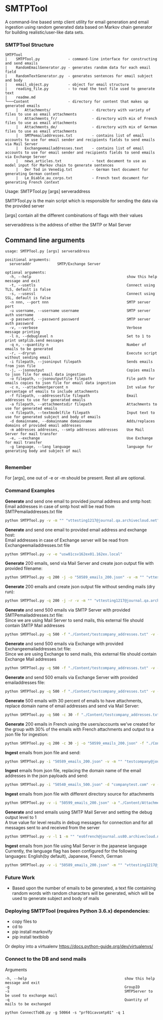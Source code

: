 # SMTPTool
A command-line based smtp client utility for email generation and email ingestion using random generated data based on Markov chain generator for building realistic/user-like data sets.

### SMTPTool Structure
```
SMTPTool
|    SMTPTool.py             - command-line interface for constructing and send emails
|    RandomEmailGenerator.py - generates random data for each email field
|    RandomTextGenerator.py  - generates sentences for email subject and body
|    email_object.py         - object for email structure
|    reading_file.py         - to read the text file used to generate text
|    readme.md
└───Content                  - directory for content that makes up generated emails
     |   Attachments/                   - directory with variety of files to use as email attachments
     |   Attachments_fr/                - directory with mix of French files to use as email attachments
     |   Attachments_de/                - directory with mix of German files to use as email attachments
     |   SMTPemailaddresses.txt         - contains list of email accounts to use for email sender and recipients fields to send emails via Mail Server
     |   Exchangeemailaddresses.text    - contains list of email accounts to use for email sender and recipients fields to send emails via Exchange Server
     |   news_articles.txt              - text document to use as model input for Markov chain to generate sentences
     |   Der Tod in Venedig.txt         - German text document for generating German content
     |   Le_Diable_au_corps.txt         - French text document for generating French context
```

Usage: SMTPTool.py [args] serveraddress

SMTPTool.py is the main script which is responsible for sending the data via the provided server

[args] contain all the different combinations of flags with their values

serveraddress is the address of either the SMTP or Mail Server

## Command line arguments
```
usage: SMTPTool.py [args] serveraddress

positional arguments:
  serveraddr            SMTP/Exchange Server

optional arguments:
  -h, --help                                            show this help message and exit
  -t, --usetls                                          Connect using TLS, default is false
  -s, --usessl                                          Connect using SSL, default is false
  -n nnn, --port nnn                                    SMTP server port
  -u username, --username username                      SMTP server auth username
  -p password, --password password                      SMTP server auth password
  -v, --verbose                                         Verbose message printing
  -l n, --debuglevel n                                  Set to 1 to print smtplib.send messages
  -q n, --quantity n                                    Number of emails to be generated
  -r, --dryrun                                          Execute script without sending email
  -i filepath, --jsoninput filepath                     Sends emails from json file
  -j, --jsonoutput                                      Copies emails to json file for email data ingestion
  -o filepath, --jsonoutputfile filepath                File path for emails copies to json file for email data ingestion
  -c n, --attachmentpercent n                           Int value for percentage of emails to include attachments
  -f filepath, --addressesfile filepath                 Email addresses to use for generated emails
  -a filepath, --attachmentsdir filepath                Attachments to use for generated emails
  -x filepath, --textmodelfile filepath                 Input text to use for generated subject and body of emails
  -d domainname, --domainname domainname                Adds/replaces domains of provided email addresses
  -m addresses addresses, --smtp addresses addresses    Use Mail Server for mail transfer
  -e, --exchange                                        Use Exchange for mail transfer
  -g language, --lang language                          language for generating body and subject of mail


```

### Remember
For [args], one out of -e or -m should be present. Rest all are optional.

### Command Examples
**Generate** and send one email to provided journal address and smtp host:<br />
Email addresses in case of smtp host will be read from SMTPemailaddresses.txt file
```sh
python SMTPTool.py -v -m "" "vttesting1217@journal.qa.archivecloud.net" "usw80cavsmtp01"
```

**Generate** and send one email to provided email address and exchange host:<br />
Email addresses in case of Exchange server will be read from Exchangeemailaddresses.txt file
```sh
python SMTPTool.py -v -e "usw81csv162ex01.162ex.local"
```

**Generate** 200 emails, send via Mail Server and create json output file with provided filename:
```sh
python SMTPTool.py -q 200 -j -o "50589_emails_200.json" -v -m "" "vttesting1217@journal.qa.archivecloud.net" "usw80cavsmtp01"
```

**Generate** 200 emails and create json output file without sending mails (dry run):
```sh
python SMTPTool.py -q 200 -j -r -v -m "" "vttesting1217@journal.qa.archivecloud.net" "usw80cavsmtp01"
```

**Generate** and send 500 emails via SMTP Server with provided SMTPemailaddresses.txt file:<br />
Since we are using Mail Server to send mails, this external file should contain SMTP Mail addresses
```sh
python SMTPTool.py -q 500 -f "./Content/testcompany_addresses.txt" -v -m "" "vttesting1217@journal.qa.archivecloud.net" "usw80cavsmtp01"
```

**Generate** and send 500 emails via Exchange with provided Exchangeemailaddresses.txt file:<br />
Since we are using Exchange to send mails, this external file should contain Exchange Mail addresses
```sh
python SMTPTool.py -q 500 -f "./Content/testcompany_addresses.txt" -v -m "" "vttesting1217@journal.qa.archivecloud.net" "usw80cavsmtp01"
```

**Generate** and send 500 emails via Exchange Server with provided emailaddresses file:
```sh
python SMTPTool.py -q 500 -f "./Content/testcompany_addresses.txt" -v -e "usw81csv162ex01.162ex.local"
```

**Generate** 500 emails with 30 percent of emails to have attachments, replace domain name of email addresses and send via Mail Server:
```sh
python SMTPTool.py -q 500 -c 30 -f "./Content/testcompany_addresses.txt" -d "testcompany2.com" -o "50540_emails_500.json" -v -m "" "testcompany2@journal.us80.archivecloud.net" "usw80cavsmtp01"
```

**Generate** 200 emails in French using the users/accounts we’ve created for the group with 30% of the emails with French attachments and output to a json file for ingestion:
```sh
python SMTPTool.py -q 200 -c 30 -j -o "50599_emails_200.json" -f "./Content/50599_addresses.txt" -a "./Content/Attachments_fr/" -x "./Content/Le_Diable_au_corps.txt" -m "" "es6french@journal.us80.archivecloud.net" "usw80cavsmtp01"
```

**Ingest** emails from json file and send:
```sh
python SMTPTool.py -i "50589_emails_200.json" -v -m "" "testcompany@journal.us80.archivecloud.net" "usw80cavsmtp01"
```

**Ingest** emails from json file, replacing the domain name of the email addresses in the json payloads and send:
```sh
python SMTPTool.py -i "50540_emails_500.json" -d "companytest.com" -v -m "" "companytest@journal.us80.archivecloud.net" "usw80cavsmtp01"
```

**Ingest** emails from json file with different directory source for attachments
```sh
python SMTPTool.py -v -i "50599_emails_200.json" -a "./Content/Attachments_fr/" -m "" "es6french@journal.us80.archivecloud.net" "usw80cavsmtp01"
```

**Generate** and send emails using SMTP Mail Server and setting the debug output level to 1<br />
A true value for level results in debug messages for connection and for all messages sent to and received from the server
```sh
python SMTPTool.py -v -l 1 -m "" "es6french@journal.us80.archivecloud.net" "usw80cavsmtp01"
```

**Ingest** emails from json file using Mail Server in the japanese language<br />
Currently, the language flag has been configured for the following languages: English(by default), Japanese, French, German
```sh
python SMTPTool.py -v -i "50589_emails_200.json" -m "" "vttesting1217@journal.qa.archivecloud.net" -g "japanese" "usw80cavsmtp01"
```

### Future Work

- Based upon the number of emails to be generated, a text file containing random words with random characters will be generated, which will be used to generate subject and body of mails

### Deploying SMTPTool (requires Python 3.6.x) dependencies:
   - copy files to <destination folder>
   - cd to <destination folder>
   - pip install markovify
   - pip install textblob

Or deploy into a virtualenv
https://docs.python-guide.org/dev/virtualenvs/


### Connect to the DB and send mails
     
Arguments

```
-h, --help                                             show this help message and exit
-g                                                     GroupID
-s                                                     SMTPServer to be used to exchange mail
-q                                                     Quantity of mails to be exchanged

python ConnectToDB.py -g 50064 -s "prf01cavsmtp01" -q 1
 ```
